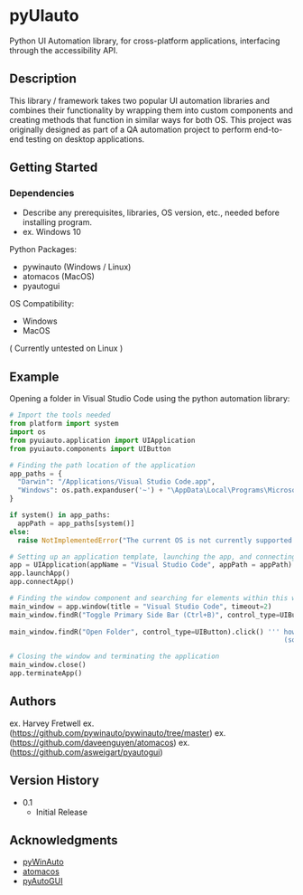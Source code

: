 # pyUIauto

Python UI Automation library, for cross-platform applications, interfacing through the accessibility API.

## Description

This library / framework takes two popular UI automation libraries and combines their functionality by wrapping them into custom components and creating methods that function in similar ways for both OS. This project was originally designed as part of a QA automation project to perform end-to-end testing on desktop applications.

## Getting Started

### Dependencies

* Describe any prerequisites, libraries, OS version, etc., needed before installing program.
* ex. Windows 10

Python Packages:
- pywinauto (Windows / Linux)
- atomacos (MacOS)
- pyautogui

OS Compatibility:
- Windows
- MacOS

( Currently untested on Linux )

## Example

Opening a folder in Visual Studio Code using the python automation library:

```python
# Import the tools needed
from platform import system
import os
from pyuiauto.application import UIApplication
from pyuiauto.components import UIButton

# Finding the path location of the application
app_paths = {
  "Darwin": "/Applications/Visual Studio Code.app",
  "Windows": os.path.expanduser('~') + "\AppData\Local\Programs\Microsoft VS Code\Code.exe"
}

if system() in app_paths:
  appPath = app_paths[system()]
else:
  raise NotImplementedError("The current OS is not currently supported: " + system())

# Setting up an application template, launching the app, and connecting to it
app = UIApplication(appName = "Visual Studio Code", appPath = appPath)
app.launchApp()
app.connectApp()

# Finding the window component and searching for elements within this window component
main_window = app.window(title = "Visual Studio Code", timeout=2)
main_window.findR("Toggle Primary Side Bar (Ctrl+B)", control_type=UIButton).press() '''  press will invoke a button without manually moving the mouse and clicking it 
                                                                                          (a button could be invoked even if it isn't currently visible)  '''
main_window.findR("Open Folder", control_type=UIButton).click() ''' however, click will move the mouse to the button location and click it
                                                                    (sometimes this can be more reliable) '''

# Closing the window and terminating the application
main_window.close()
app.terminateApp()
```

## Authors

ex. Harvey Fretwell
ex. (https://github.com/pywinauto/pywinauto/tree/master)
ex. (https://github.com/daveenguyen/atomacos)
ex. (https://github.com/asweigart/pyautogui)

## Version History

* 0.1
    * Initial Release

## Acknowledgments

* [pyWinAuto](https://github.com/pywinauto/pywinauto/tree/master)
* [atomacos](https://github.com/daveenguyen/atomacos)
* [pyAutoGUI](https://github.com/asweigart/pyautogui)
